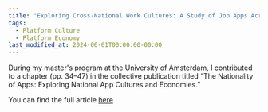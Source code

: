 ```yaml
---
title: "Exploring Cross-National Work Cultures: A Study of Job Apps Across Six National App Stores"
tags:
  - Platform Culture
  - Platform Economy
last_modified_at: 2024-06-01T00:00:00-00:00
---
```


During my master's program at the University of Amsterdam, I contributed to a chapter (pp. 34–47) in the collective publication titled “The Nationality of Apps: Exploring National App Cultures and Economies.”

You can find the full article [here](https://osf.io/4zd6f)
